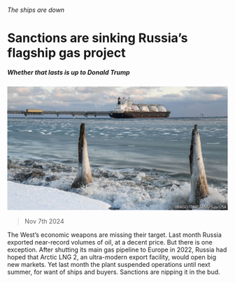 ###### The ships are down

# Sanctions are sinking Russia’s flagship gas project 

##### Whether that lasts is up to Donald Trump 

![image](images/20241109_FNP503.jpg) 

> Nov 7th 2024 

The West’s economic weapons are missing their target. Last month Russia exported near-record volumes of oil, at a decent price. But there is one exception. After shutting its main gas pipeline to Europe in 2022, Russia had hoped that Arctic LNG 2, an ultra-modern export facility, would open big new markets. Yet last month the plant suspended operations until next summer, for want of ships and buyers. Sanctions are nipping it in the bud. 

